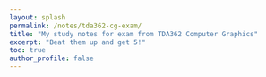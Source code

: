 ```yaml
---
layout: splash
permalink: /notes/tda362-cg-exam/
title: "My study notes for exam from TDA362 Computer Graphics"
excerpt: "Beat them up and get 5!"
toc: true
author_profile: false
---
```


